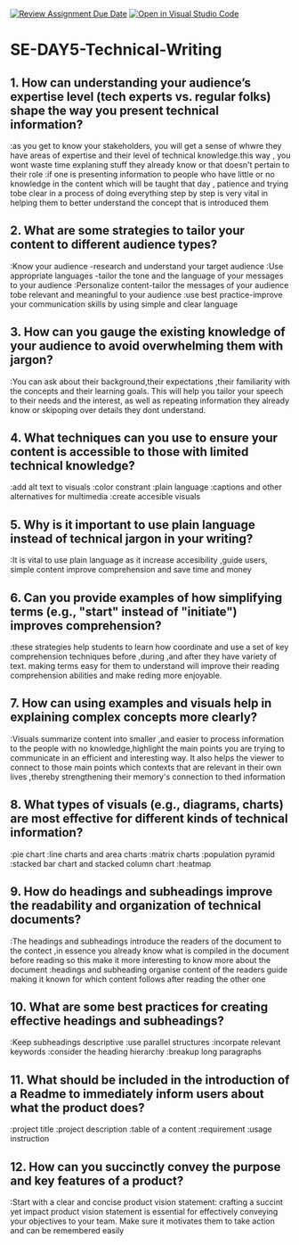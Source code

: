 [![Review Assignment Due Date](https://classroom.github.com/assets/deadline-readme-button-22041afd0340ce965d47ae6ef1cefeee28c7c493a6346c4f15d667ab976d596c.svg)](https://classroom.github.com/a/zsAR-pyY)
[![Open in Visual Studio Code](https://classroom.github.com/assets/open-in-vscode-2e0aaae1b6195c2367325f4f02e2d04e9abb55f0b24a779b69b11b9e10269abc.svg)](https://classroom.github.com/online_ide?assignment_repo_id=15833389&assignment_repo_type=AssignmentRepo)
# SE-DAY5-Technical-Writing
## 1. How can understanding your audience’s expertise level (tech experts vs. regular folks) shape the way you present technical information?
:as you get to know your stakeholders, you will get a sense of whwre they have areas of expertise and their level of technical knowledge.this way , you wont waste time explaning stuff they already know or that doesn't pertain to their role
:if one is presenting information to people who have little or no knowledge in the content which will be taught that day , patience and trying tobe clear in a process of doing everything step by step is very vital in helping them to better  understand the concept that is introduced them
## 2. What are some strategies to tailor your content to different audience types?
:Know your audience -research and understand your target audience
:Use appropriate languages -tailor the tone and the language of your messages to your audience
:Personalize content-tailor the messages of your audience tobe relevant and meaningful to your audience
:use best practice-improve your communication skills by using simple and clear language
## 3. How can you gauge the existing knowledge of your audience to avoid overwhelming them with jargon?
:You can ask about their background,their expectations ,their familiarity with the concepts and their learning goals. This will help you tailor your speech to their needs and the interest, as well as repeating information they already know or skipoping over details they dont understand.
## 4. What techniques can you use to ensure your content is accessible to those with limited technical knowledge?
:add alt text to visuals
:color constrant
:plain language
:captions and other alternatives for multimedia
:create accesible visuals
## 5. Why is it important to use plain language instead of technical jargon in your writing?
:It is vital to use plain language as it increase accesibility ,guide users, simple content improve comprehension and save time and money
## 6. Can you provide examples of how simplifying terms (e.g., "start" instead of "initiate") improves comprehension?
:these strategies help students to learn how coordinate and use a set of key comprehension techniques before ,during ,and after they have variety of text. making terms easy for them to understand will improve their reading comprehension abilities  and make reding more enjoyable.
## 7. How can using examples and visuals help in explaining complex concepts more clearly?
:Visuals summarize content into smaller ,and easier to process information to the people with no knowledge,highlight the main points you are trying to communicate in an efficient and interesting way. It also helps the viewer to connect to those main points which contexts that are relevant in their own lives ,thereby strengthening their memory's connection to thed information
## 8. What types of visuals (e.g., diagrams, charts) are most effective for different kinds of technical information?
:pie chart
:line charts and area charts
:matrix charts
:population pyramid
:stacked bar chart and stacked column chart
:heatmap
## 9. How do headings and subheadings improve the readability and organization of technical documents?
:The headings and subheadings introduce the readers of the document to the contect ,in essence you already know what is compiled in the document before reading so this make it more interesting to know more about the document
:headings and subheading organise content of the readers guide making it known for which content follows after reading the other one
## 10. What are some best practices for creating effective headings and subheadings?
:Keep subheadings  descriptive
:use parallel structures 
:incorpate relevant keywords
:consider the heading hierarchy
:breakup long paragraphs
## 11. What should be included in the introduction of a Readme to immediately inform users about what the product does?
:project title
:project description 
:table of a content
:requirement
:usage instruction
## 12. How can you succinctly convey the purpose and key features of a product?
:Start with a clear and concise product vision statement: crafting a succint yet impact product vision statement is essential for effectively conveying your objectives to your team. Make sure it motivates them to take action and can be remembered easily
